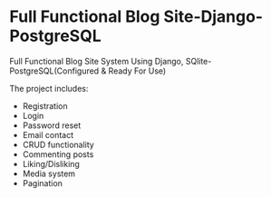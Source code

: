# Full Functional Blog Site-Django-PostgreSQL
Full Functional Blog Site System Using Django, SQlite-PostgreSQL(Configured &amp; Ready For Use)

The project includes:
- Registration
- Login
- Password reset
- Email contact
- CRUD functionality
- Commenting posts
- Liking/Disliking
- Media system
- Pagination
